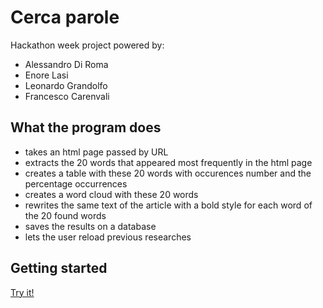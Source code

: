 # Cerca parole
Hackathon week project powered by:  
  - Alessandro Di Roma
  - Enore Lasi
  - Leonardo Grandolfo
  - Francesco Carenvali

## What the program does
- takes an html page passed by URL
- extracts the 20 words that appeared most frequently in the html page
- creates a table with these 20 words with occurences number and the percentage occurrences
- creates a word cloud with these 20 words
- rewrites the same text of the article with a bold style for each word of the 20 found words
- saves the results on a database
- lets the user reload previous researches

## Getting started
[Try it!](http://localhost/hack/)
